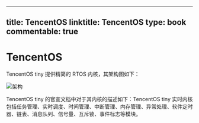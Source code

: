 
---
title: TencentOS
linktitle: TencentOS
type: book
commentable: true
---

# TencentOS

TencentOS tiny 提供精简的 RTOS 内核，其架构图如下：

![架构](https://s2.ax1x.com/2019/09/29/u8hhFK.jpg)

TencentOS tiny 的官宣文档中对于其内核的描述如下：TencentOS tiny 实时内核包括任务管理、实时调度、时间管理、中断管理、内存管理、异常处理、软件定时器、链表、消息队列、信号量、互斥锁、事件标志等模块。

    